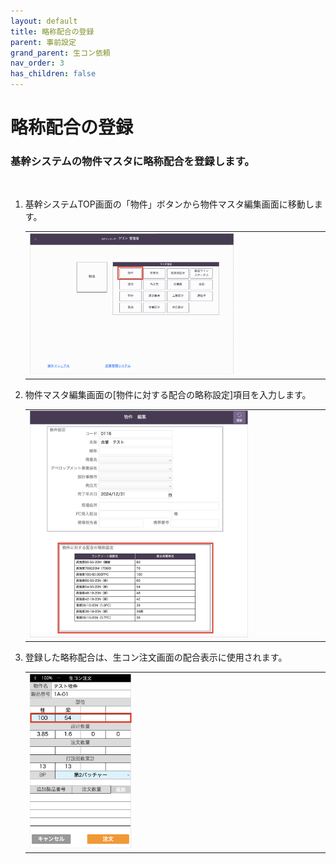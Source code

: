 ```yaml
---
layout: default
title: 略称配合の登録
parent: 事前設定
grand_parent: 生コン依頼
nav_order: 3
has_children: false
---
```


# 略称配合の登録

### 基幹システムの物件マスタに略称配合を登録します。

<br>

1. 基幹システムTOP画面の「物件」ボタンから物件マスタ編集画面に移動します。

    <table><tr><td>
    <img src="../../../../assets/images/concrete-request/pre-configuration/property-formwork/1.png" width="70%">
    </td></tr></table>

1. 物件マスタ編集画面の[物件に対する配合の略称設定]項目を入力します。

    <table><tr><td>
    <img src="../../../../assets/images/concrete-request/pre-configuration/property-formwork/2.png" width="75%">
    </td></tr></table>

1. 登録した略称配合は、生コン注文画面の配合表示に使用されます。

    <table><tr><td>
    <img src="../../../../assets/images/concrete-request/pre-configuration/property-formwork/3.png" width="35%">
    </td></tr></table>
